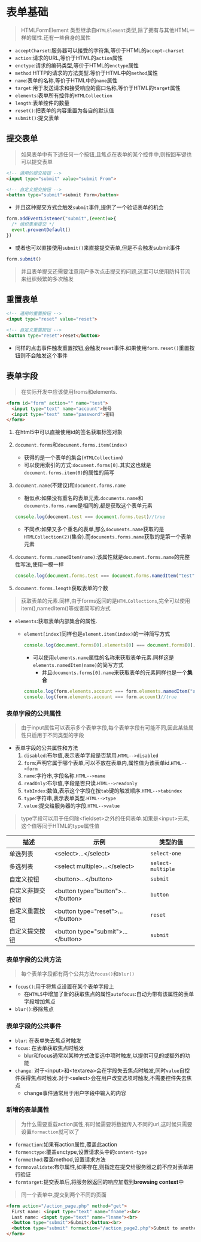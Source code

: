 # 表单基础

> HTMLFormElement 类型继承自`HTMLElement`类型,除了拥有与其他HTML一样的属性.还有一些自身的属性

* `acceptCharset`:服务器可以接受的字符集,等价于HTML的`accept-charset`
* `action`:请求的URL,等价于HTML的`action`属性
* `enctype`:请求的编码类型,等价于HTML的`enctype`属性
* `method`:HTTP的请求的方法类型.等价于HTML中的`method`属性
* `name`:表单的名称,等价于HTML中的`name`属性
* `target`:用于发送请求和接受响应的窗口名称,等价于HTML的`target`属性
* `elements`:表单所有控件的`HTMLCollection`
* `length`:表单控件的数量
* `reset()`:把表单的内容重置为各自的默认值
* `submit()`:提交表单

## 提交表单

>如果表单中有下述任何一个按钮,且焦点在表单的某个控件中,则按回车键也可以提交表单

```html
<!-- 通用的提交按钮 -->
<input type="submit" value="submit From">

<!-- 自定义提交按钮 -->
<button type="submit">submit Form</button>
```

* 并且这种提交方式会触发`submit`事件,提供了一个验证表单的机会

```js
form.addEventListener("submit",(event)=>{
  /* 组织表单提交 */
  event.preventDefault()
})
```

* 或者也可以直接使用`submit()`来直接提交表单,但是不会触发submit事件

```js
form.submit()
```

> 并且表单提交还需要注意用户多次点击提交的问题,这里可以使用防抖节流来组织频繁的多次触发

## 重置表单

```html
<!-- 通用的重置按钮 -->
<input type="reset" value="reset">

<!-- 自定义重置按钮 -->
<button type="reset">reset</button>
```

* 同样的点击事件触发重置按钮,会触发`reset`事件.如果使用`form.reset()`重置按钮则不会触发这个事件

## 表单字段

> 在实际开发中应该使用froms和elements.

```html
<form id="form" action="" name="test">
  <input type="text" name="account">账号
  <input type="text" name="password">密码
</form>
```

1. 在html5中可以直接使用id的签名获取标签对象
2. `document.forms`和`document.forms.item(index)`
   * 获得的是一个表单的集合(`HTMLCollection`)
   * 可以使用索引的方式:`document.forms[0]`.其实这也就是`document.forms.item(0)`的属性的简写
3. `document.name`(不建议)和`document.forms.name`
   * 相似点:如果没有重名的表单元素.`documents.name`和`documents.forms.name`是相同的,都是获取这个表单元素

    ```js
    console.log(docement.test === document.forms.test)//true
    ```

   * 不同点:如果又多个重名的表单,那么`documents.name`获取的是`HTMLCollection(2)`(集合).而`documents.forms.name`获取的是第一个表单元素
4. `document.forms.namedItem(name)`:该属性就是`document.forms.name`的完整性写法,使用一模一样
  
   ```js
   console.log(document.forms.test === document.forms.namedItem("test") )//true
   ```

5. `document.forms.length`获取表单的个数

>获取表单的元素.同样,由于forms返回的是`HTMLCollections`,完全可以使用item(),namedItem()等或者简写的方式

* `elements`:获取表单内部集合的属性.
  * `element[index]`同样也是`element.item(index)`的一种简写方式
  
     ```js
     console.log(document.forms[0].elements[0] === document.forms[0].elements.item(0))//true
     ```
  
    * 可以使用`elements.name`属性的名称来获取表单元素.同样这是`elements.namedItem(name)`的简写方式
      * 并且`documents.forms[0].name`来获取表单的元素同样也是一个**集合**
  
    ```js
    console.log(form.elements.account === form.elements.namedItem("account"))//true
    console.log(form.elements.account === form.account)//true
    ```

### 表单字段的公共属性

>由于input属性可以表示多个表单字段,每个表单字段有可能不同,因此某些属性只适用于不同类型的字段

* 表单字段的公共属性和方法
   1. `disabled`:布尔值,表示表单字段是否禁用.`HTML-->disabled`
   2. `form`:声明它属于哪个表单,可以不放在表单内,属性值为该表单id.`HTML-->form`
   3. `name`:字符串,字段名称.`HTML-->name`
   4. `readOnly`:布尔值,字段是否只读.`HTML-->readonly`
   5. `tabIndex`:数值,表示这个字段在按`tab`键的触发顺序.`HTML-->tabindex`
   6. `type`:字符串,表示表单类型.`HTML-->type`
   7. `value`:提交给服务器的字段.`HTML-->value`

>type字段可以用于任何除\<fieldset>之外的任何表单.如果是\<input>元素,这个值等同于HTML的type属性值

| 描述             | 示例                                 | 类型的值          |
| ---------------- | ------------------------------------ | ----------------- |
| 单选列表         | \<select>...\</select>               | `select-one`      |
| 多选列表         | \<select multiple>...\</select>      | `select-multiple` |
| 自定义按钮       | \<button>...\</button>               | `submit`          |
| 自定义非提交按钮 | \<button type="button">...\</button> | `button`          |
| 自定义重置按钮   | \<button type="reset">...\</button>  | `reset`           |
| 自定义提交按钮   | \<button type="submit">...\</button> | `submit`          |

### 表单字段的公共方法

> 每个表单字段都有两个公共方法`focus()`和`blur()`

* `focus()`:用于将焦点设置在某个表单字段上
  * 在`HTML5`中增加了新的获取焦点的属性`autofocus`:自动为带有该属性的表单字段增加焦点
* `blur()`:移除焦点

### 表单字段的公共事件

* `blur`: 在表单失去焦点时触发
* `focus`: 在表单获取焦点时触发
  * blur和focus通常以某种方式改变选中项时触发,以提供可见的或额外的功能
* `change`: 对于\<input>和\<textarea>会在字段失去焦点时触发,同时`value`自控件获得焦点时触发.对于\<select>会在用户改变选项时触发,不需要控件失去焦点
  * change事件通常用于用户字段中输入的内容

### 新增的表单属性

>为什么需要重载action属性,有时候需要将数据传入不同的url,这时候只需要设置`formaction`就可以了

* `formaction`:如果有action属性,覆盖此action
* `formenctype`:覆盖enctype,设置请求头中的`content-type`
* `formmethod`:覆盖method,设置请求方法
* `formnovalidate`:布尔属性,如果存在,则指定在提交给服务器之前不应对表单进行验证
* `formtarget`:提交表单后,将服务器返回的响应加载到**browsing context**中

>同一个表单中,提交到两个不同的页面

```html
<form action="/action_page.php" method="get">
  First name: <input type="text" name="fname"><br>
  Last name: <input type="text" name="lname"><br>
  <button type="submit">Submit</button><br>
  <button type="submit" formaction="/action_page2.php">Submit to another page</button>
</form>
```
